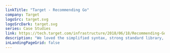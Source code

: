 ```yaml
---
linkTitle: "Target - Recommending Go"
company: Target
logoSrc: target.svg
logoSrcDark: target.svg
series: Case Studies
link: https://tech.target.com/infrastructure/2018/06/18/Recommending-GoLang-at-Target.html
description: "We loved the simplified syntax, strong standard library, great external community, and well-built and maintained libraries. We loved the fast compile times and incredibly small images we could build when deploying containers. As we continue to grow and scale our technical solutions to our guests, we find the concurrency primitives in Go particularly useful."
inLandingPageGrid: false
---
```

